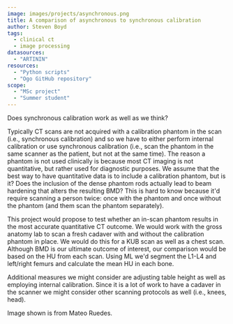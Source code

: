 ```yaml
---
image: images/projects/asynchronous.png
title: A comparison of asynchronous to synchronous calibration
author: Steven Boyd
tags:
  - clinical ct
  - image processing
datasources: 
  - "ARTININ"
resources: 
  - "Python scripts"
  - "Ogo GitHub repository"
scope: 
  - "MSc project"
  - "Summer student"
---
```


Does synchronous calibration work as well as we think?

Typically CT scans are not acquired with a calibration phantom in the scan (i.e., synchronous calibration) and so we have to either perform internal calibration or use synchronous calibration (i.e., scan the phantom in the same scanner as the patient, but not at the same time). The reason a phantom is not used clinically is because most CT imaging is not quantitative, but rather used for diagnostic purposes. We assume that the best way to have quantitative data is to include a calibration phantom, but is it? Does the inclusion of the dense phantom rods actually lead to beam hardening that alters the resulting BMD? This is hard to know because it'd require scanning a person twice: once with the phantom and once without the phantom (and them scan the phantom separately).

This project would propose to test whether an in-scan phantom results in the most accurate quantitative CT outcome. We would work with the gross anatomy lab to scan a fresh cadaver with and without the calibration phantom in place. We would do this for a KUB scan as well as a chest scan. Although BMD is our ultimate outcome of interest, our comparison would be based on the HU from each scan. Using ML we'd segment the L1-L4 and left/right femurs and calculate the mean HU in each bone. 

Additional measures we might consider are adjusting table height as well as employing internal calibration. Since it is a lot of work to have a cadaver in the scanner we might consider other scanning protocols as well (i.e., knees, head).

Image shown is from Mateo Ruedes.
